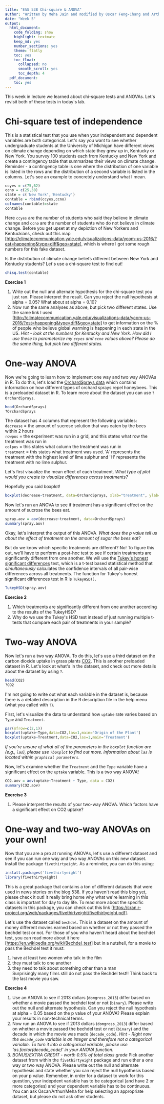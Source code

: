 ```yaml
---
title: "EAS 538 Chi-square & ANOVA"
author: "Written by Meha Jain and modified by Oscar Feng-Chang and Arthur Endsley"
date: "Week 5"
output:
  html_document:
    code_folding: show
    highlight: textmate
    keep_md: yes
    number_sections: yes
    theme: flatly
    toc: yes
    toc_float:
      collapsed: no
      smooth_scroll: yes
      toc_depth: 4
  pdf_document:
    toc: yes
---
```





This week in lecture we learned about chi-square tests and ANOVAs. Let's revisit both of these tests in today's lab. 

# Chi-square test of independence
This is a statistical test that you use when your independent and dependent variables are both categorical. Let's say you want to see whether undergraduate students at the University of Michigan have different views on climate change depending on which state they grew up in, Kentucky or New York. You survey 100 students each from Kentucky and New York and create a contingency table that summarizes their views on climate change. Reminder - a contingency table is one where the distribution of one variable is listed in the rows and the distribution of a second variable is listed in the columns. Let's see an example to concretely understand what I mean.


```r
ccyes = c(75,62)
ccno = c(25,38)
state = c('New York','Kentucky')
contable = rbind(ccyes,ccno)
colnames(contable)=state
contable
```
Here `ccyes` are the number of students who said they believe in climate change and `ccno` are the number of students who do not believe in climate change. Before you get upset at my depiction of New Yorkers and Kentuckians, check out this map [http://climatecommunication.yale.edu/visualizations-data/ycom-us-2016/?est=happening&type=diff&geo=state], which is where I got some rough numbers for this fake dataset. 

Is the distribution of climate change beliefs different between New York and Kentucky students? Let's use a chi-square test to find out!

```r
chisq.test(contable)
```
__Exercise 1__  
1) Write out the null and alternate hypothesis for the chi-square test you just ran. Please interpret the result. Can you reject the null hypothesis at alpha = 0.05? What about at alpha = 0.10?    
2) Now run the same analyses as above, but pick two different states. Use the same link I used [http://climatecommunication.yale.edu/visualizations-data/ycom-us-2016/?est=happening&type=diff&geo=state] to get information on the % of people who believe global warming is happening in each state in the US. *Hint - look at the numbers for Kentucky and New York. How did I use these to parameterize my `ccyes` and `ccno` values above? Please do the same thing, but pick two different states.* 

# One-way ANOVA
Now we're going to learn how to implement one way and two way ANOVAs in R. To do this, let's load the [OrchardSprays data](https://stat.ethz.ch/R-manual/R-devel/library/datasets/html/OrchardSprays.html) which contains information on how different types of orchard sprays repel honeybees. This is a preloaded dataset in R. To learn more about the dataset you can use `?OrchardSprays`.


```r
head(OrchardSprays)
?OrchardSprays
```
The dataset has 4 columns that represent the following variables:   
`decrease` = the amount of sucrose solution that was eaten by the bees within 2 hours  
`rowpos` = the experiment was run in a grid, and this states what row the treatment was run in  
`colpos` = this states what column the treatment was run in   
`treatment` = this states what treatment was used. 'A' represents the treatment with the highest level of lime sulphur and 'H' represents the treatment with no lime sulphur. 

Let's first visualize the mean effect of each treatment. *What type of plot would you create to visualize differences across treatments?* 

Hopefully you said boxplot! 

```r
boxplot(decrease~treatment, data=OrchardSprays, xlab="treatment", ylab="decrease mean (effect size)")
```

Now let's run an ANOVA to see if treatment has a significant effect on the amount of sucrose the bees eat. 


```r
spray.aov = aov(decrease~treatment, data=OrchardSprays)
summary(spray.aov)
```
Okay, let's interpret the output of this ANOVA. *What does the p value tell us about the effect of treatment on the amount of sugar the bees eat?*

But do we know which specific treatments are different? No! To figure this out, we'll have to perform a post-hoc test to see if certain treatments are significantly different from one another. We will use the [Tukey's honest significant differences](https://en.wikipedia.org/wiki/Tukey%27s_range_test) test, which is a t-test based statistical method that *simultaneously* calculates the confidence intervals of all pair-wise differences across all treatments. The function for Tukey's honest significant differences test in R is `TukeyHSD()`. 


```r
TukeyHSD(spray.aov)
```
__Exercise 2__  
1) Which treatments are significantly different from one another according to the results of the TukeyHSD?  
2) Why do we use the Tukey's HSD test instead of just running multiple t-tests that compare each pair of treatments in your sample?   

# Two-way ANOVA
Now let's run a two way ANOVA. To do this, let's use a third dataset on the carbon dioxide uptake in grass plants [CO2](https://stat.ethz.ch/R-manual/R-devel/library/datasets/html/zCO2.html). This is another preloaded dataset in R. Let's look at what's in the dataset, and check out more details about the dataset by using `?`.


```r
head(CO2)
?CO2
```
I'm not going to write out what each variable in the dataset is, because there is a detailed description in the R description file in the help menu (what you called with `?`).

First, let's visualize the data to understand how `uptake` rate varies based on `Type` and `Treatment`.


```r
par(mfrow=c(2,1))
boxplot(uptake~Type,data=CO2,las=1,main='Origin of the Plant')
boxplot(uptake~Treatment,data=CO2,las=1,main='Treatment')
```
*If you're unsure of what all of the parameters in the `boxplot` function are (e.g., `las`), please use `?boxplot` to find out more. Information about `las` is located within `graphical parameters`.* 

Now, let's examine whether the `Treatment` and the `Type` variable have a significant effect on the `uptake` variable. This is a two way ANOVA!


```r
CO2.aov = aov(uptake~Treatment + Type, data = CO2)
summary(CO2.aov)
```

__Exercise 3__  
1) Please interpret the results of your two-way ANOVA. Which factors have a significant effect on CO2 uptake? 

# One-way and two-way ANOVAs on your own!
Now that you are a pro at running ANOVAs, let's use a different dataset and see if you can run one way and two way ANOVAs on this new dataset. Install the package `fivethirtyeight`. As a reminder, you can do this using:


```r
install.packages('fivethirtyeight')
library(fivethirtyeight)
```

This is a great package that contains a ton of different datasets that were used in news stories on the blog 538. If you haven't read this blog yet, please check it out! It really bring home why what we're learning in this class is important for day to day life. To read more about the specific datasets in this package, you can check out this link [https://cran.r-project.org/web/packages/fivethirtyeight/fivethirtyeight.pdf].

Let's use the dataset called `bechdel`. This is a dataset on the amount of money different movies earned based on whether or not they passed the bechdel test or not. For those of you who haven't heard about the bechdel test, you can read more about it here [https://en.wikipedia.org/wiki/Bechdel_test] but in a nutshell, for a movie to pass the Bechdel test it must:  
1) have at least two women who talk in the film  
2) they must talk to one another  
3) they need to talk about something other than a man  
Surprisingly many films still do not pass the Bechdel test!! Think back to the last movie you saw.

__Exercise 4__  
1) Use an ANOVA to see if 2013 dollars (`domgross_2013`) differ based on whether a movie passed the bechdel test or not (`binary`). Please write out the null and alternate hypothesis. Can you reject the null hypothesis at alpha = 0.05 based on the p value of your ANOVA? Please explain your results in non-technical terms.  
2) Now run an ANOVA to see if 2013 dollars (`domgross_2013`) differ based on whether a movie passed the bechdel test or not (`binary`) and the decade in which the movie was made (`decade_code`). *Hint - Right now the `decade_code` variable is an integer and therefore not a categorical variable. To turn it into a categorical variable, please use 'as.factor(decade_code)' in your ANOVA function.*  
3) *BONUS/EXTRA CREDIT - worth 0.5% of total class grade* Pick another dataset from within the `fivethirtyeight` package and run either a one way or two way ANOVA. Please write out the null and alternate hypothesis and state whether you can reject the null hypothesis based on your p value. Remember, in order for a dataset to work for this question, your indepdent variable has to be categorical (and have 2 or more categories) and your dependent variable has to be continuous. You can ask Oscar/Arthur/Meha for help selecting an appropriate dataset, but please do not ask other students.


